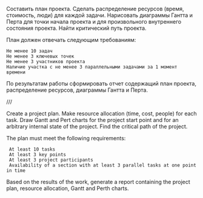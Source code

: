 Составить план проекта. Сделать распределение ресурсов (время, стоимость, люди) для каждой задачи. Нарисовать диаграммы Гантта и Перта для точки начала проекта и для произвольного внутреннего состояния проекта. Найти критический путь проекта.

План должен отвечать следующим требованиям:

    Не менее 10 задач
    Не менее 3 ключевых точек
    Не менее 3 участников проекта
    Наличие участка с не менее 3 параллельными задачами за 1 момент времени 

По результатам работы сформировать отчет содержащий план проекта, распределение ресурсов, диаграммы Гантта и Перта. 

///

Create a project plan. Make resource allocation (time, cost, people) for each task. Draw Gantt and Pert charts for the project start point and for an arbitrary internal state of the project. Find the critical path of the project.

The plan must meet the following requirements:

     At least 10 tasks
     At least 3 key points
     At least 3 project participants
     Availability of a section with at least 3 parallel tasks at one point in time

Based on the results of the work, generate a report containing the project plan, resource allocation, Gantt and Perth charts.

